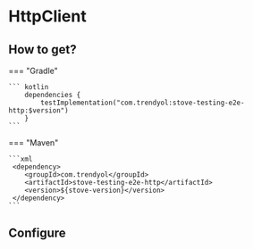 # HttpClient

## How to get?

=== "Gradle"

    ``` kotlin
        dependencies {
            testImplementation("com.trendyol:stove-testing-e2e-http:$version")
        }
    ```

=== "Maven"

    ```xml
     <dependency>
        <groupId>com.trendyol</groupId>
        <artifactId>stove-testing-e2e-http</artifactId>
        <version>${stove-version}</version>
     </dependency>
    ```

## Configure

